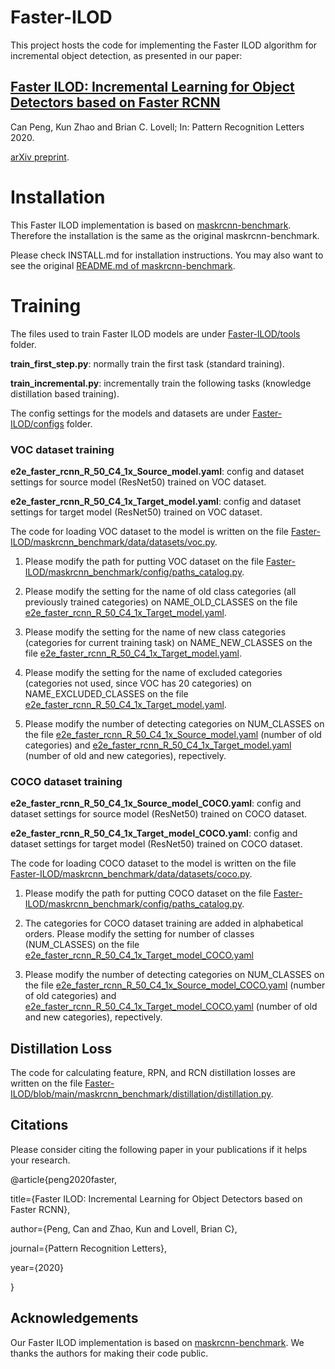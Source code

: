 # Faster-ILOD
This project hosts the code for implementing the Faster ILOD algorithm for incremental object detection, as presented in our paper:

## [Faster ILOD: Incremental Learning for Object Detectors based on Faster RCNN](https://www.sciencedirect.com/science/article/pii/S0167865520303627)

Can Peng, Kun Zhao and Brian C. Lovell; In: Pattern Recognition Letters 2020.

[arXiv preprint](https://arxiv.org/abs/2003.03901).

# Installation

This Faster ILOD implementation is based on [maskrcnn-benchmark](https://github.com/facebookresearch/maskrcnn-benchmark). Therefore the installation is the same as the original maskrcnn-benchmark.

Please check INSTALL.md for installation instructions. You may also want to see the original [README.md of maskrcnn-benchmark](https://github.com/facebookresearch/maskrcnn-benchmark/blob/master/README.md).

# Training

The files used to train Faster ILOD models are under [Faster-ILOD/tools](https://github.com/CanPeng123/Faster-ILOD/tree/main/tools) folder.

**train_first_step.py**: normally train the first task (standard training). 

**train_incremental.py**: incrementally train the following tasks (knowledge distillation based training).

The config settings for the models and datasets are under [Faster-ILOD/configs](https://github.com/CanPeng123/Faster-ILOD/tree/main/configs) folder.

### VOC dataset training

**e2e_faster_rcnn_R_50_C4_1x_Source_model.yaml**: config and dataset settings for source model (ResNet50) trained on VOC dataset.

**e2e_faster_rcnn_R_50_C4_1x_Target_model.yaml**: config and dataset settings for target model (ResNet50) trained on VOC dataset.

The code for loading VOC dataset to the model is written on the file [Faster-ILOD/maskrcnn_benchmark/data/datasets/voc.py](https://github.com/CanPeng123/Faster-ILOD/blob/main/maskrcnn_benchmark/data/datasets/voc.py).

1. Please modify the path for putting VOC dataset on the file [Faster-ILOD/maskrcnn_benchmark/config/paths_catalog.py](https://github.com/CanPeng123/Faster-ILOD/blob/main/maskrcnn_benchmark/config/paths_catalog.py).

2. Please modify the setting for the name of old class categories (all previously trained categories) on NAME_OLD_CLASSES on the file [e2e_faster_rcnn_R_50_C4_1x_Target_model.yaml](https://github.com/CanPeng123/Faster-ILOD/blob/main/configs/e2e_faster_rcnn_R_50_C4_1x_Target_model.yaml).

3. Please modify the setting for the name of new class categories (categories for current training task) on NAME_NEW_CLASSES on the file [e2e_faster_rcnn_R_50_C4_1x_Target_model.yaml](https://github.com/CanPeng123/Faster-ILOD/blob/main/configs/e2e_faster_rcnn_R_50_C4_1x_Target_model.yaml).

4. Please modify the setting for the name of excluded categories (categories not used, since VOC has 20 categories) on NAME_EXCLUDED_CLASSES on the file [e2e_faster_rcnn_R_50_C4_1x_Target_model.yaml](https://github.com/CanPeng123/Faster-ILOD/blob/main/configs/e2e_faster_rcnn_R_50_C4_1x_Target_model.yaml).

5. Please modify the number of detecting categories on NUM_CLASSES on the file [e2e_faster_rcnn_R_50_C4_1x_Source_model.yaml](https://github.com/CanPeng123/Faster-ILOD/blob/main/configs/e2e_faster_rcnn_R_50_C4_1x_Source_model.yaml) (number of old categories) and [e2e_faster_rcnn_R_50_C4_1x_Target_model.yaml](https://github.com/CanPeng123/Faster-ILOD/blob/main/configs/e2e_faster_rcnn_R_50_C4_1x_Target_model.yaml) (number of old and new categories), repectively. 

### COCO dataset training

**e2e_faster_rcnn_R_50_C4_1x_Source_model_COCO.yaml**: config and dataset settings for source model (ResNet50) trained on COCO dataset.

**e2e_faster_rcnn_R_50_C4_1x_Target_model_COCO.yaml**: config and dataset settings for target model (ResNet50) trained on COCO dataset.

The code for loading COCO dataset to the model is written on the file [Faster-ILOD/maskrcnn_benchmark/data/datasets/coco.py](https://github.com/CanPeng123/Faster-ILOD/blob/main/maskrcnn_benchmark/data/datasets/coco.py).

1. Please modify the path for putting COCO dataset on the file [Faster-ILOD/maskrcnn_benchmark/config/paths_catalog.py](https://github.com/CanPeng123/Faster-ILOD/blob/main/maskrcnn_benchmark/config/paths_catalog.py).

2. The categories for COCO dataset training are added in alphabetical orders. Please modify the setting for number of classes (NUM_CLASSES) on the file [e2e_faster_rcnn_R_50_C4_1x_Target_model_COCO.yaml](https://github.com/CanPeng123/Faster-ILOD/blob/main/configs/e2e_faster_rcnn_R_50_C4_1x_Target_model_COCO.yaml)

3. Please modify the number of detecting categories on NUM_CLASSES on the file [e2e_faster_rcnn_R_50_C4_1x_Source_model_COCO.yaml](https://github.com/CanPeng123/Faster-ILOD/blob/main/configs/e2e_faster_rcnn_R_50_C4_1x_Source_model_COCO.yaml) (number of old categories) and [e2e_faster_rcnn_R_50_C4_1x_Target_model_COCO.yaml](https://github.com/CanPeng123/Faster-ILOD/blob/main/configs/e2e_faster_rcnn_R_50_C4_1x_Target_model_COCO.yaml) (number of old and new categories), repectively. 

## Distillation Loss

The code for calculating feature, RPN, and RCN distillation losses are written on the file [Faster-ILOD/blob/main/maskrcnn_benchmark/distillation/distillation.py](https://github.com/CanPeng123/Faster-ILOD/blob/main/maskrcnn_benchmark/distillation/distillation.py).

## Citations

Please consider citing the following paper in your publications if it helps your research. 

@article{peng2020faster,

  title={Faster ILOD: Incremental Learning for Object Detectors based on Faster RCNN},
  
  author={Peng, Can and Zhao, Kun and Lovell, Brian C},
  
  journal={Pattern Recognition Letters},
  
  year={2020}
  
}

## Acknowledgements
Our Faster ILOD implementation is based on [maskrcnn-benchmark](https://github.com/facebookresearch/maskrcnn-benchmark). We thanks the authors for making their code public.
